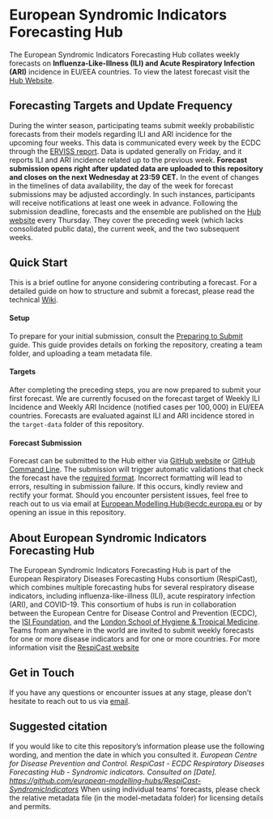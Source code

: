 # European Syndromic Indicators Forecasting Hub
The European Syndromic Indicators Forecasting Hub collates weekly forecasts on **Influenza-Like-Illness (ILI) and Acute Respiratory Infection (ARI)** incidence in EU/EEA countries. To view the latest forecast visit the [Hub Website](https://respicast.ecdc.europa.eu/forecasts/).

## Forecasting Targets and Update Frequency
During the winter season, participating teams submit weekly probabilistic forecasts from their models regarding ILI and ARI incidence for the upcoming four weeks. This data is communicated every week by the ECDC through the [ERVISS report](https://erviss.org/). Data is updated generally on Friday, and it reports ILI and ARI incidence related up to the previous week. **Forecast submission opens right after updated data are uploaded to this repository and closes on the next Wednesday at 23:59 CET.** In the event of changes in the timelines of data availability, the day of the week for forecast submissions may be adjusted accordingly. In such instances, participants will receive notifications at least one week in advance. Following the submission deadline, forecasts and the ensemble are published on the [Hub website](https://respicast.ecdc.europa.eu/forecasts/) every Thursday. They cover the preceding week (which lacks consolidated public data), the current week, and the two subsequent weeks.


## Quick Start
This is a brief outline for anyone considering contributing a forecast. For a detailed guide on how to structure and submit a forecast, please read the technical [Wiki](https://github.com/european-modelling-hubs/RespiCast-SyndromicIndicators/wiki).


#### Setup
To prepare for your initial submission, consult the [Preparing to Submit](https://github.com/european-modelling-hubs/RespiCast-SyndromicIndicators/wiki/Preparing-to-submit) guide. This guide provides details on forking the repository, creating a team folder, and uploading a team metadata file.

#### Targets
After completing the preceding steps, you are now prepared to submit your first forecast. We are currently focused on the forecast target of Weekly ILI Incidence and Weekly ARI Incidence (notified cases per $100,000$) in EU/EEA countries. Forecasts are evaluated against ILI and ARI incidence stored in the `target-data` folder of this repository. 


#### Forecast Submission
Forecast can be submitted to the Hub either via [GitHub website](https://github.com/european-modelling-hubs/RespiCast-SyndromicIndicators/wiki/Submitting-using-GitHub-Website) or [GitHub Command Line](https://github.com/european-modelling-hubs/RespiCast-SyndromicIndicators/wiki/Submitting-using-GitHub-Command-Line). The submission will trigger automatic validations that check the forecast have the [required format](https://github.com/european-modelling-hubs/RespiCast-SyndromicIndicators/wiki/Submission-Format). Incorrect formatting will lead to errors, resulting in submission failure. If this occurs, kindly review and rectify your format. Should you encounter persistent issues, feel free to reach out to us via email at [European.Modelling.Hub@ecdc.europa.eu](mailto:European.Modelling.Hub@ecdc.europa.eu) or by opening an issue in this repository.


## About European Syndromic Indicators Forecasting Hub
The European Syndromic Indicators Forecasting Hub is part of the European Respiratory Diseases Forecasting Hubs consortium (RespiCast), which combines multiple forecasting hubs for several respiratory disease indicators, including influenza-like-illness (ILI), acute respiratory infection (ARI), and COVID-19. This consortium of hubs is run in collaboration between the European Centre for Disease Control and Prevention (ECDC), the [ISI Foundation](https://www.isi.it/en/home), and the [London School of Hygiene & Tropical Medicine](https://epiforecasts.io/). Teams from anywhere in the world are invited to submit weekly forecasts for one or more disease indicators and for one or more countries. For more information visit the [RespiCast website](https://respicast.ecdc.europa.eu/)

## Get in Touch
If you have any questions or encounter issues at any stage, please don't hesitate to reach out to us via [email](mailto:European.Modelling.Hub@ecdc.europa.eu).

## Suggested citation
If you would like to cite this repository’s information please use the following wording, and mention the date in which you consulted it.
*European Centre for Disease Prevention and Control. RespiCast - ECDC Respiratory Diseases Forecasting Hub - Syndromic indicators. Consulted on [Date]. https://github.com/european-modelling-hubs/RespiCast-SyndromicIndicators*
When using individual teams’ forecasts, please check the relative metadata file (in the model-metadata folder) for licensing details and permits.

